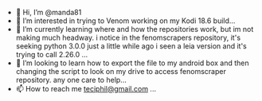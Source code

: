 - 👋 Hi, I’m @manda81
- 👀 I’m interested in trying to Venom working on my Kodi 18.6 build...
- 🌱 I’m currently learning where and how the repositories work, but im not making much headway.  i notice in the fenomscrapers repository, it's seeking python 3.0.0  just a little while ago i seen a leia version and it's trying to call 2.26.0 ...
- 💞️ I’m looking to learn how to export the file to my android box and then changing the script to look on my drive to access fenomscraper repository.  any one care to help...
- 📫 How to reach me teciphil@gmail.com ...

<!---
manda81/manda81 is a ✨ special ✨ repository because its `README.md` (this file) appears on your GitHub profile.
You can click the Preview link to take a look at your changes.
--->
